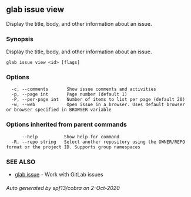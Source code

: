 ## glab issue view

Display the title, body, and other information about an issue.

### Synopsis

Display the title, body, and other information about an issue.

```
glab issue view <id> [flags]
```

### Options

```
  -c, --comments       Show issue comments and activities
  -p, --page int       Page number (default 1)
  -P, --per-page int   Number of items to list per page (default 20)
  -w, --web            Open issue in a browser. Uses default browser or browser specified in BROWSER variable
```

### Options inherited from parent commands

```
      --help          Show help for command
  -R, --repo string   Select another repository using the OWNER/REPO format or the project ID. Supports group namespaces
```

### SEE ALSO

* [glab issue](glab_issue.md)	 - Work with GitLab issues

###### Auto generated by spf13/cobra on 2-Oct-2020
